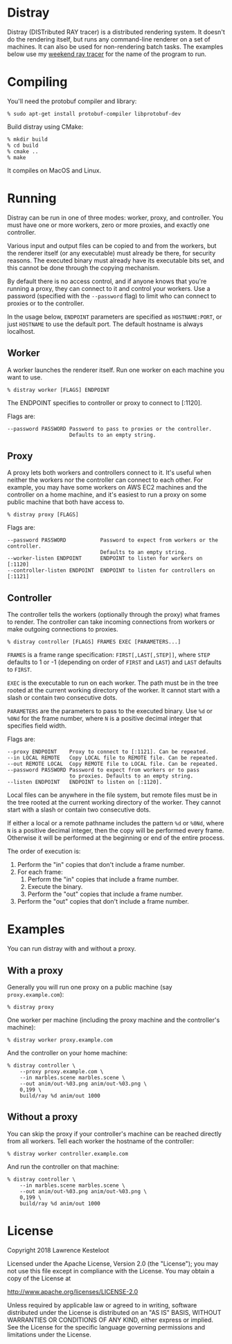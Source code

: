 # Distray

Distray (DISTributed RAY tracer) is a distributed rendering system. It doesn't
do the rendering itself, but runs any command-line renderer on a set of
machines. It can also be used for non-rendering batch tasks. The examples below
use my [weekend ray tracer](https://github.com/lkesteloot/weekend-ray-tracer)
for the name of the program to run.

# Compiling

You'll need the protobuf compiler and library:

    % sudo apt-get install protobuf-compiler libprotobuf-dev

Build distray using CMake:

    % mkdir build
    % cd build
    % cmake ..
    % make

It compiles on MacOS and Linux.

# Running

Distray can be run in one of three modes: worker, proxy, and controller.
You must have one or more workers, zero or more proxies, and exactly
one controller.

Various input and output files can be copied to and from the workers,
but the renderer itself (or any executable) must already be there,
for security reasons. The executed binary must already have its
executable bits set, and this cannot be done through the copying
mechanism.

By default there is no access control, and if anyone knows that you're
running a proxy, they can connect to it and control your workers.
Use a password (specified with the `--password` flag) to limit who
can connect to proxies or to the controller.

In the usage below, `ENDPOINT` parameters are specified as `HOSTNAME:PORT`,
or just `HOSTNAME` to use the default port. The default hostname is
always localhost.

## Worker

A worker launches the renderer itself. Run one worker on each machine
you want to use.

    % distray worker [FLAGS] ENDPOINT

The ENDPOINT specifies to controller or proxy to connect to [:1120].

Flags are:

    --password PASSWORD Password to pass to proxies or the controller.
                        Defaults to an empty string.

## Proxy

A proxy lets both workers and controllers connect to it. It's useful
when neither the workers nor the controller can connect to each other.
For example, you may have some workers on AWS EC2 machines and the
controller on a home machine, and it's easiest to run a proxy on
some public machine that both have access to.

    % distray proxy [FLAGS]

Flags are:

    --password PASSWORD           Password to expect from workers or the controller.
                                  Defaults to an empty string.
    --worker-listen ENDPOINT      ENDPOINT to listen for workers on [:1120]
    --controller-listen ENDPOINT  ENDPOINT to listen for controllers on [:1121]

## Controller

The controller tells the workers (optionally through the proxy) what
frames to render. The controller can take incoming connections from
workers or make outgoing connections to proxies.

    % distray controller [FLAGS] FRAMES EXEC [PARAMETERS...]

`FRAMES` is a frame range specification: `FIRST[,LAST[,STEP]]`,
where `STEP` defaults to 1 or -1 (depending on order of `FIRST` and
`LAST`) and `LAST` defaults to `FIRST`.

`EXEC` is the executable to run on each worker. The path must be
in the tree rooted at the current working directory of the worker. It
cannot start with a slash or contain two consecutive dots.

`PARAMETERS` are the parameters to pass to the executed binary.
Use `%d` or `%0Nd` for the frame number, where `N` is
a positive decimal integer that specifies field width.

Flags are:

    --proxy ENDPOINT    Proxy to connect to [:1121]. Can be repeated.
    --in LOCAL REMOTE   Copy LOCAL file to REMOTE file. Can be repeated.
    --out REMOTE LOCAL  Copy REMOTE file to LOCAL file. Can be repeated.
    --password PASSWORD Password to expect from workers or to pass
                        to proxies. Defaults to an empty string.
    --listen ENDPOINT   ENDPOINT to listen on [:1120].

Local files can be anywhere in the file system, but remote files must be
in the tree rooted at the current working directory of the worker. They
cannot start with a slash or contain two consecutive dots.

If either a local or a remote pathname includes the pattern `%d` or `%0Nd`,
where `N` is a positive decimal integer, then the copy will be performed every
frame. Otherwise it will be performed at the beginning or end of the entire
process.

The order of execution is:

1. Perform the "in" copies that don't include a frame number.
2. For each frame:
   1. Perform the "in" copies that include a frame number.
   2. Execute the binary.
   3. Perform the "out" copies that include a frame number.
3. Perform the "out" copies that don't include a frame number.

# Examples

You can run distray with and without a proxy.

## With a proxy

Generally you will run one proxy on a public machine (say `proxy.example.com`):

    % distray proxy

One worker per machine (including the proxy machine and the
controller's machine):

    % distray worker proxy.example.com

And the controller on your home machine:

    % distray controller \
        --proxy proxy.example.com \
        --in marbles.scene marbles.scene \
        --out anim/out-%03.png anim/out-%03.png \
        0,199 \
        build/ray %d anim/out 1000

## Without a proxy

You can skip the proxy if your controller's machine can be
reached directly from all workers. Tell each worker
the hostname of the controller:

    % distray worker controller.example.com

And run the controller on that machine:

    % distray controller \
        --in marbles.scene marbles.scene \
        --out anim/out-%03.png anim/out-%03.png \
        0,199 \
        build/ray %d anim/out 1000

# License

Copyright 2018 Lawrence Kesteloot

Licensed under the Apache License, Version 2.0 (the "License");
you may not use this file except in compliance with the License.
You may obtain a copy of the License at

   http://www.apache.org/licenses/LICENSE-2.0

Unless required by applicable law or agreed to in writing, software
distributed under the License is distributed on an "AS IS" BASIS,
WITHOUT WARRANTIES OR CONDITIONS OF ANY KIND, either express or implied.
See the License for the specific language governing permissions and
limitations under the License.
